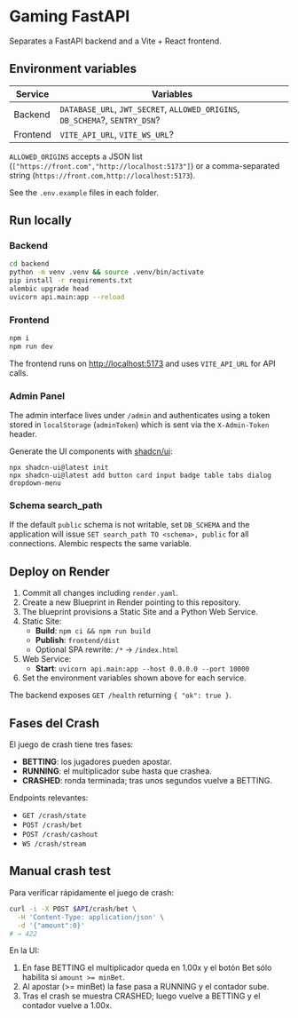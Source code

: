 # Gaming FastAPI

Separates a FastAPI backend and a Vite + React frontend.

## Environment variables

| Service  | Variables |
|----------|-----------|
| Backend  | `DATABASE_URL`, `JWT_SECRET`, `ALLOWED_ORIGINS`, `DB_SCHEMA`?, `SENTRY_DSN`? |
| Frontend | `VITE_API_URL`, `VITE_WS_URL`? |

`ALLOWED_ORIGINS` accepts a JSON list (`["https://front.com","http://localhost:5173"]`) or a comma-separated string (`https://front.com,http://localhost:5173`).

See the `.env.example` files in each folder.

## Run locally

### Backend

```bash
cd backend
python -m venv .venv && source .venv/bin/activate
pip install -r requirements.txt
alembic upgrade head
uvicorn api.main:app --reload
```

### Frontend

```bash
npm i
npm run dev
```

The frontend runs on [http://localhost:5173](http://localhost:5173) and uses `VITE_API_URL` for API calls.

### Admin Panel

The admin interface lives under `/admin` and authenticates using a token stored in `localStorage` (`adminToken`) which is sent via the `X-Admin-Token` header.

Generate the UI components with [shadcn/ui](https://ui.shadcn.com):

```
npx shadcn-ui@latest init
npx shadcn-ui@latest add button card input badge table tabs dialog dropdown-menu
```

### Schema search_path

If the default `public` schema is not writable, set `DB_SCHEMA` and the
application will issue `SET search_path TO <schema>, public` for all
connections. Alembic respects the same variable.

## Deploy on Render

1. Commit all changes including `render.yaml`.
2. Create a new Blueprint in Render pointing to this repository.
3. The blueprint provisions a Static Site and a Python Web Service.
4. Static Site:
   - **Build**: `npm ci && npm run build`
   - **Publish**: `frontend/dist`
   - Optional SPA rewrite: `/*` → `/index.html`
5. Web Service:
   - **Start**: `uvicorn api.main:app --host 0.0.0.0 --port 10000`
6. Set the environment variables shown above for each service.

The backend exposes `GET /health` returning `{ "ok": true }`.

## Fases del Crash

El juego de crash tiene tres fases:

- **BETTING**: los jugadores pueden apostar.
- **RUNNING**: el multiplicador sube hasta que crashea.
- **CRASHED**: ronda terminada; tras unos segundos vuelve a BETTING.

Endpoints relevantes:

- `GET /crash/state`
- `POST /crash/bet`
- `POST /crash/cashout`
- `WS /crash/stream`

## Manual crash test

Para verificar rápidamente el juego de crash:

```bash
curl -i -X POST $API/crash/bet \
  -H 'Content-Type: application/json' \
  -d '{"amount":0}'
# → 422
```

En la UI:

1. En fase BETTING el multiplicador queda en 1.00x y el botón Bet sólo habilita si `amount >= minBet`.
2. Al apostar (>= minBet) la fase pasa a RUNNING y el contador sube.
3. Tras el crash se muestra CRASHED; luego vuelve a BETTING y el contador vuelve a 1.00x.
